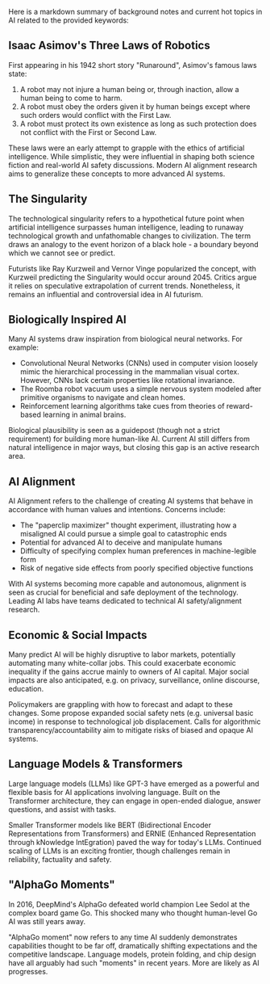 Here is a markdown summary of background notes and current hot topics in AI related to the provided keywords:

## Isaac Asimov's Three Laws of Robotics

First appearing in his 1942 short story "Runaround", Asimov's famous laws state:

1. A robot may not injure a human being or, through inaction, allow a human being to come to harm.
2. A robot must obey the orders given it by human beings except where such orders would conflict with the First Law.
3. A robot must protect its own existence as long as such protection does not conflict with the First or Second Law.

These laws were an early attempt to grapple with the ethics of artificial intelligence. While simplistic, they were influential in shaping both science fiction and real-world AI safety discussions. Modern AI alignment research aims to generalize these concepts to more advanced AI systems.

## The Singularity

The technological singularity refers to a hypothetical future point when artificial intelligence surpasses human intelligence, leading to runaway technological growth and unfathomable changes to civilization. The term draws an analogy to the event horizon of a black hole - a boundary beyond which we cannot see or predict.

Futurists like Ray Kurzweil and Vernor Vinge popularized the concept, with Kurzweil predicting the Singularity would occur around 2045. Critics argue it relies on speculative extrapolation of current trends. Nonetheless, it remains an influential and controversial idea in AI futurism.

## Biologically Inspired AI

Many AI systems draw inspiration from biological neural networks. For example:

- Convolutional Neural Networks (CNNs) used in computer vision loosely mimic the hierarchical processing in the mammalian visual cortex. However, CNNs lack certain properties like rotational invariance.
- The Roomba robot vacuum uses a simple nervous system modeled after primitive organisms to navigate and clean homes.
- Reinforcement learning algorithms take cues from theories of reward-based learning in animal brains.

Biological plausibility is seen as a guidepost (though not a strict requirement) for building more human-like AI. Current AI still differs from natural intelligence in major ways, but closing this gap is an active research area.

## AI Alignment

AI Alignment refers to the challenge of creating AI systems that behave in accordance with human values and intentions. Concerns include:

- The "paperclip maximizer" thought experiment, illustrating how a misaligned AI could pursue a simple goal to catastrophic ends
- Potential for advanced AI to deceive and manipulate humans
- Difficulty of specifying complex human preferences in machine-legible form
- Risk of negative side effects from poorly specified objective functions

With AI systems becoming more capable and autonomous, alignment is seen as crucial for beneficial and safe deployment of the technology. Leading AI labs have teams dedicated to technical AI safety/alignment research.

## Economic & Social Impacts

Many predict AI will be highly disruptive to labor markets, potentially automating many white-collar jobs. This could exacerbate economic inequality if the gains accrue mainly to owners of AI capital. Major social impacts are also anticipated, e.g. on privacy, surveillance, online discourse, education.

Policymakers are grappling with how to forecast and adapt to these changes. Some propose expanded social safety nets (e.g. universal basic income) in response to technological job displacement. Calls for algorithmic transparency/accountability aim to mitigate risks of biased and opaque AI systems.

## Language Models & Transformers

Large language models (LLMs) like GPT-3 have emerged as a powerful and flexible basis for AI applications involving language. Built on the Transformer architecture, they can engage in open-ended dialogue, answer questions, and assist with tasks.

Smaller Transformer models like BERT (Bidirectional Encoder Representations from Transformers) and ERNIE (Enhanced Representation through kNowledge IntEgration) paved the way for today's LLMs. Continued scaling of LLMs is an exciting frontier, though challenges remain in reliability, factuality and safety.

## "AlphaGo Moments"

In 2016, DeepMind's AlphaGo defeated world champion Lee Sedol at the complex board game Go. This shocked many who thought human-level Go AI was still years away.

"AlphaGo moment" now refers to any time AI suddenly demonstrates capabilities thought to be far off, dramatically shifting expectations and the competitive landscape. Language models, protein folding, and chip design have all arguably had such "moments" in recent years. More are likely as AI progresses.